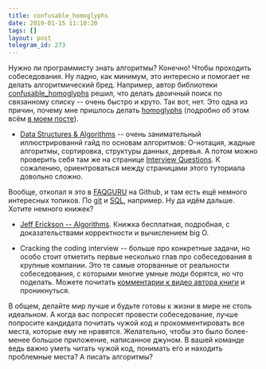 ```yaml
---
title: confusable_homoglyphs
date: 2019-01-15 11:10:20
tags: []
layout: post
telegram_id: 273
---
```


Нужно ли программисту знать алгоритмы? Конечно! Чтобы проходить собеседования. Ну ладно, как минимум, это интересно и помогает не делать алгоритмический бред. Например, автор библиотеки [confusable_homoglyphs](https://github.com/vhf/confusable_homoglyphs) решил, что делать двоичный поиск по связанному списку -- очень быстро и круто. Так вот, нет. Это одна из причин, почему мне пришлось делать [homoglyphs](https://github.com/orsinium/homoglyphs) (подробно об этом всём [в моем посте](https://github.com/orsinium/notes/blob/master/notes-ru/alphabets.md)).

+ [Data Structures & Algorithms](https://www.tutorialspoint.com/data_structures_algorithms/dsa_quick_guide.htm) -- очень занимательный иллюстрированнй гайд по основам алгоритмов: O-нотация, жадные алгоритмы, сортировка, структуры данных, деревья. А потом можно проверить себя там же на странице [Interview Questions](https://www.tutorialspoint.com/data_structures_algorithms/data_structures_algorithms_interview_questions.htm). К сожалению, ориентроваться между страницами этого туториала довольно сложно.

Вообще, откопал я это в [FAQGURU](https://github.com/FAQGURU/FAQGURU) на Github, и там есть ещё немного интересных топиков. По [git](https://github.com/FAQGURU/FAQGURU/blob/master/topics/en/git.md) и [SQL](https://github.com/FAQGURU/FAQGURU/blob/master/topics/en/sql.md), например. Ну да идём дальше. Хотите немного книжек?

+ [Jeff Erickson -- Algorithms](http://jeffe.cs.illinois.edu/teaching/algorithms/book/Algorithms-JeffE.pdf). Книжка бесплатная, подробная, с доказательствами корректности и вычислением big O.

+ Cracking the coding interview -- больше про конкретные задачи, но особо стоит отметить первые несколько глав про собеседования в крупные компании. Это те самые оторванные от реальности собеседования, с которыми многие умные люди борятся, но что поделать. Можете почитать [комментарии к видео автора книги](https://www.youtube.com/watch?v=aClxtDcdpsQ) и проникнуться.

В общем, делайте мир лучше и будьте готовы к жизни в мире не столь идеальном. А когда вас попросят провести собеседование, лучше попросите кандидата почитать чужой код и прокомментировать все места, которые ему не нравятся. Желательно, чтобы это было более-менее большое приложение, написанное джуном. В вашей команде ведь важно уметь читать чужой код, понимать его и находить проблемные места? А писать алгоритмы?

